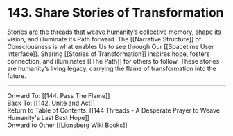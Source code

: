 # 143. Share Stories of Transformation

Stories are the threads that weave humanity’s collective memory, shape its vision, and illuminate its Path forward. The [[Narrative Structure]] of Consciousness is what enables Us to see through Our [[Spacetime User Interface]]. Sharing [[Stories of Transformation]] inspires hope, fosters connection, and illuminates [[The Path]] for others to follow. These stories are humanity’s living legacy, carrying the flame of transformation into the future.

____

Onward To: [[144. Pass The Flame]]  
Back To: [[142. Unite and Act]]  
Return to Table of Contents: [[144 Threads - A Desperate Prayer to Weave Humanity's Last Best Hope]]  
Onward to Other [[Lionsberg Wiki Books]]  